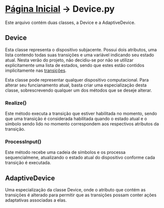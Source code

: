 # [Página Inicial](http://code.google.com/p/adaptive-device-framework/wiki/PaginaInicial) -> Device.py #

Este arquivo contém duas classes, a Device e a AdaptiveDevice.


## Device ##

Esta classe representa o dispositivo subjacente. Possui dois atributos, uma lista contendo todas suas transições e uma variável indicando seu estado atual. Nesta verão do projeto, não decidiu-se por não se utilizar explicitamente uma lista de estados, sendo que estes estão contidos implicitamente nas [transições](http://code.google.com/p/adaptive-device-framework/wiki/Transition).

Esta classe pode representar qualquer dispositivo computacional. Para alterar seu funcianamento atual, basta criar uma especialização desta classe, sobrescrevendo qualquer um dos métodos que se deseje alterar.

### Realize() ###

Este método executa a transição que estiver habilitada no momento, sendo que uma transição é considerada habilitada quando o estado atual e o símbolo sendo lido no momento correspondem aos respectivos atributos da transição.

### ProcessInput() ###

Este método recebe uma cadeia de símbolos e os processa sequencialmene, atualizando o estado  atual do dispositivo conforme cada transição é executada.

## AdaptiveDevice ##

Uma especialização da classe Device, onde o atributo que contém as transições é alterado para permitir que as transições possam conter ações adaptativas associadas a elas.